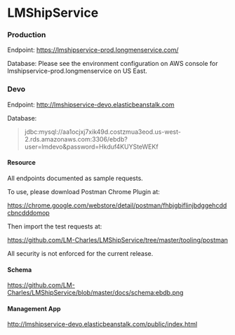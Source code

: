# LMShipService

### Production

Endpoint: https://lmshipservice-prod.longmenservice.com/

Database: Please see the environment configuration on AWS console for lmshipservice-prod.longmenservice on US East.

### Devo 

Endpoint:  http://lmshipservice-devo.elasticbeanstalk.com

Database:

> jdbc:mysql://aa1ocjxj7xik49d.costzmua3eod.us-west-2.rds.amazonaws.com:3306/ebdb?user=lmdevo&password=Hkduf4KUYSteWEKf

#### Resource

All endpoints documented as sample requests.

To use, please download Postman Chrome Plugin at:

https://chrome.google.com/webstore/detail/postman/fhbjgbiflinjbdggehcddcbncdddomop

Then import the test requests at:

https://github.com/LM-Charles/LMShipService/tree/master/tooling/postman

All security is not enforced for the current release.

#### Schema

https://github.com/LM-Charles/LMShipService/blob/master/docs/schema:ebdb.png

#### Management App

http://lmshipservice-devo.elasticbeanstalk.com/public/index.html
